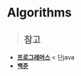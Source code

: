 # Algorithms

>## 참고
* [**프로그래머스**](https://programmers.co.kr/learn/challenges) < 단java
* [**백준**](https://www.acmicpc.net/step)
